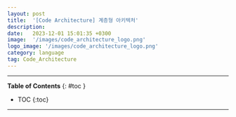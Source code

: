 ```yaml
---
layout: post
title:  '[Code Architecture] 계층형 아키텍처'
description: 
date:   2023-12-01 15:01:35 +0300
image:  '/images/code_architecture_logo.png'
logo_image: '/images/code_architecture_logo.png'
category: language
tag: Code_Architecture
---
```


---
**Table of Contents**
{: #toc }
*  TOC
{:toc}

---
